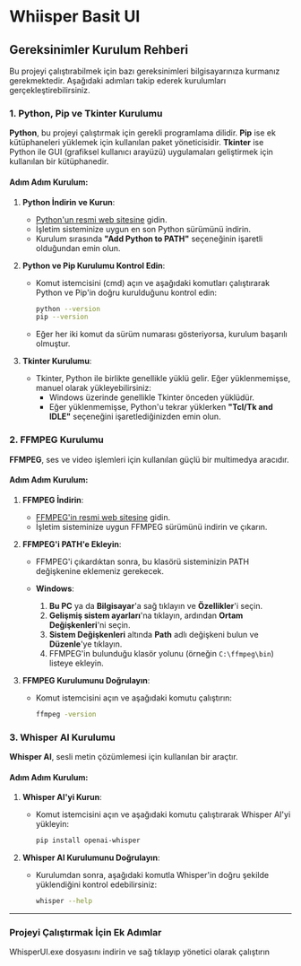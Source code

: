 # Whiisper Basit UI

## Gereksinimler Kurulum Rehberi

Bu projeyi çalıştırabilmek için bazı gereksinimleri bilgisayarınıza kurmanız gerekmektedir. Aşağıdaki adımları takip ederek kurulumları gerçekleştirebilirsiniz.

### 1. Python, Pip ve Tkinter Kurulumu

**Python**, bu projeyi çalıştırmak için gerekli programlama dilidir. **Pip** ise ek kütüphaneleri yüklemek için kullanılan paket yöneticisidir. **Tkinter** ise Python ile GUI (grafiksel kullanıcı arayüzü) uygulamaları geliştirmek için kullanılan bir kütüphanedir.

#### Adım Adım Kurulum:

1. **Python İndirin ve Kurun**:
   - [Python'un resmi web sitesine](https://www.python.org/downloads/) gidin.
   - İşletim sisteminize uygun en son Python sürümünü indirin.
   - Kurulum sırasında **"Add Python to PATH"** seçeneğinin işaretli olduğundan emin olun.

2. **Python ve Pip Kurulumu Kontrol Edin**:
   - Komut istemcisini (cmd) açın ve aşağıdaki komutları çalıştırarak Python ve Pip'in doğru kurulduğunu kontrol edin:
     ```bash
     python --version
     pip --version
     ```
   - Eğer her iki komut da sürüm numarası gösteriyorsa, kurulum başarılı olmuştur.

3. **Tkinter Kurulumu**:
   - Tkinter, Python ile birlikte genellikle yüklü gelir. Eğer yüklenmemişse, manuel olarak yükleyebilirsiniz:
     - Windows üzerinde genellikle Tkinter önceden yüklüdür.
     - Eğer yüklenmemişse, Python'u tekrar yüklerken **"Tcl/Tk and IDLE"** seçeneğini işaretlediğinizden emin olun.

### 2. FFMPEG Kurulumu

**FFMPEG**, ses ve video işlemleri için kullanılan güçlü bir multimedya aracıdır.

#### Adım Adım Kurulum:

1. **FFMPEG İndirin**:
   - [FFMPEG'in resmi web sitesine](https://ffmpeg.org/download.html) gidin.
   - İşletim sisteminize uygun FFMPEG sürümünü indirin ve çıkarın.

2. **FFMPEG'i PATH'e Ekleyin**:
   - FFMPEG'i çıkardıktan sonra, bu klasörü sisteminizin PATH değişkenine eklemeniz gerekecek.
   
   - **Windows**:
     1. **Bu PC** ya da **Bilgisayar**'a sağ tıklayın ve **Özellikler**'i seçin.
     2. **Gelişmiş sistem ayarları**'na tıklayın, ardından **Ortam Değişkenleri**'ni seçin.
     3. **Sistem Değişkenleri** altında **Path** adlı değişkeni bulun ve **Düzenle**'ye tıklayın.
     4. FFMPEG'in bulunduğu klasör yolunu (örneğin `C:\ffmpeg\bin`) listeye ekleyin.

3. **FFMPEG Kurulumunu Doğrulayın**:
   - Komut istemcisini açın ve aşağıdaki komutu çalıştırın:
     ```bash
     ffmpeg -version
     ```

### 3. Whisper AI Kurulumu

**Whisper AI**, sesli metin çözümlemesi için kullanılan bir araçtır.

#### Adım Adım Kurulum:

1. **Whisper AI'yi Kurun**:
   - Komut istemcisini açın ve aşağıdaki komutu çalıştırarak Whisper AI'yi yükleyin:
     ```bash
     pip install openai-whisper
     ```

2. **Whisper AI Kurulumunu Doğrulayın**:
   - Kurulumdan sonra, aşağıdaki komutla Whisper'in doğru şekilde yüklendiğini kontrol edebilirsiniz:
     ```bash
     whisper --help
     ```

---

### Projeyi Çalıştırmak İçin Ek Adımlar
WhisperUI.exe dosyasını indirin ve sağ tıklayıp yönetici olarak çalıştırın


